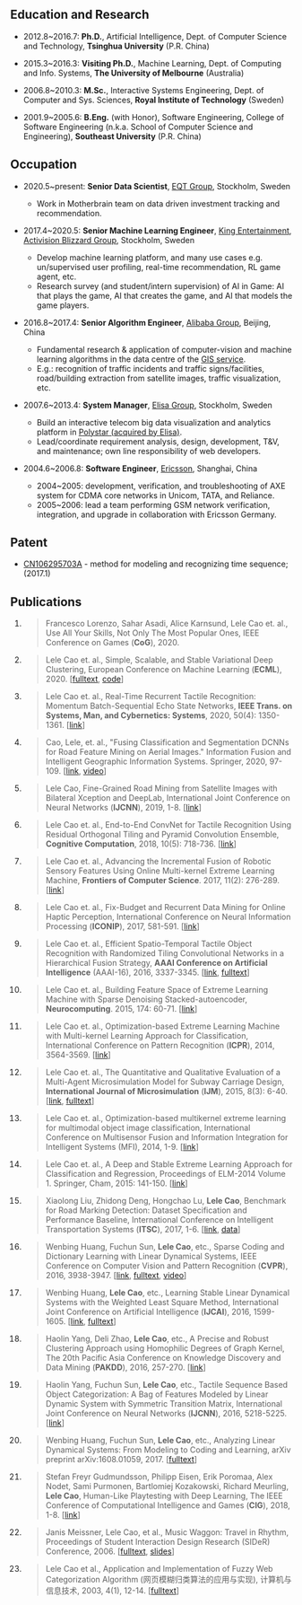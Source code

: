 ## Education and Research

-   2012.8\~2016.7: **Ph.D.**, Artificial Intelligence, Dept. of Computer Science and Technology, **Tsinghua University** (P.R. China)

-   2015.3\~2016.3: **Visiting Ph.D.**, Machine Learning, Dept. of Computing and Info. Systems, **The University of Melbourne** (Australia)

-   2006.8\~2010.3: **M.Sc.**, Interactive Systems Engineering, Dept. of Computer and Sys. Sciences, **Royal Institute of Technology** (Sweden)

-   2001.9\~2005.6: **B.Eng.** (with Honor), Software Engineering, College of Software Engineering (n.k.a. School of Computer Science and Engineering), **Southeast University** (P.R. China)


## Occupation

- 2020.5\~present: **Senior Data Scientist**, [EQT Group](https://www.eqtgroup.com/), Stockholm, Sweden
  - Work in Motherbrain team on data driven investment tracking and recommendation.

- 2017.4\~2020.5: **Senior Machine Learning Engineer**, [King Entertainment](https://www.king.com/), [Activision Blizzard Group](https://www.activisionblizzard.com/), Stockholm, Sweden
  - Develop machine learning platform, and many use cases e.g. un/supervised user profiling, real-time recommendation, RL game agent, etc.
  - Research survey (and student/intern supervision) of AI in Game: AI that plays the game, AI that creates the game, and AI that models the game players.

- 2016.8\~2017.4: **Senior Algorithm Engineer**, [Alibaba Group](https://www.alibabagroup.com/en/global/home), Beijing, China
  - Fundamental research & application of computer-vision and machine learning algorithms in the data centre of the [GIS service](https://gaode.com/).
  - E.g.: recognition of traffic incidents and traffic signs/facilities, road/building extraction from satellite images, traffic visualization, etc.

- 2007.6\~2013.4: **System Manager**, [Elisa Group](https://elisa.com/), Stockholm, Sweden
  - Build an interactive telecom big data visualization and analytics platform in [Polystar (acquired by Elisa)](https://elisa.com/). 
  - Lead/coordinate requirement analysis, design, development, T&V, and maintenance; own line responsibility of web developers.

- 2004.6\~2006.8: **Software Engineer**, [Ericsson](https://www.ericsson.com/en), Shanghai, China
  - 2004\~2005: development, verification, and troubleshooting of AXE system for CDMA core networks in Unicom, TATA, and Reliance.
  - 2005\~2006: lead a team performing GSM network verification, integration, and upgrade in collaboration with Ericsson Germany.


## Patent

- [CN106295703A](https://patents.google.com/patent/CN106295703A/en) - method for modeling and recognizing time sequence;
(2017.1)


## Publications

1. >Francesco Lorenzo, Sahar Asadi, Alice Karnsund, Lele Cao et. al., Use All Your Skills, Not Only The Most Popular Ones, IEEE Conference on Games (**CoG**), 2020.

1. >Lele Cao et. al., Simple, Scalable, and Stable Variational Deep Clustering,  European Conference on Machine Learning (**ECML**), 2020. [[fulltext](https://arxiv.org/abs/2005.08047), [code](https://github.com/king/s3vdc)]

1. >Lele Cao et. al., Real-Time Recurrent Tactile Recognition:
Momentum Batch-Sequential Echo State Networks, **IEEE Trans. on Systems, Man, and Cybernetics: Systems**, 2020, 50(4): 1350-1361. [[link](https://ieeexplore.ieee.org/document/8031062)]

1. >Cao, Lele, et. al., "Fusing Classification and Segmentation DCNNs for Road Feature Mining on Aerial Images." Information Fusion and Intelligent Geographic Information Systems. Springer, 2020, 97-109. [[link](https://link.springer.com/chapter/10.1007/978-3-030-31608-2_7), [video](https://www.youtube.com/watch?v=onPTo_lyG4c)]

1. >Lele Cao, Fine-Grained Road Mining from Satellite Images with Bilateral Xception and DeepLab, International Joint Conference
on Neural Networks (**IJCNN**), 2019, 1-8. [[link](https://ieeexplore.ieee.org/document/8852009)]

1. >Lele Cao et. al., End-to-End ConvNet for Tactile Recognition Using Residual Orthogonal Tiling and Pyramid Convolution Ensemble, **Cognitive Computation**, 2018, 10(5): 718-736. [[link](https://link.springer.com/article/10.1007/s12559-018-9568-7)]

1. >Lele Cao et. al., Advancing the Incremental Fusion of Robotic
Sensory Features Using Online Multi-kernel Extreme Learning Machine,
**Frontiers of Computer Science**. 2017, 11(2): 276-289. [[link](https://link.springer.com/article/10.1007/s11704-016-5171-9)]

1. >Lele Cao et. al., Fix-Budget and Recurrent Data Mining for Online
Haptic Perception, International Conference on Neural Information
Processing (**ICONIP**), 2017, 581-591. [[link](https://link.springer.com/chapter/10.1007/978-3-319-70139-4_59)]

1. >Lele Cao et. al., Efficient Spatio-Temporal Tactile Object
Recognition with Randomized Tiling Convolutional Networks in a
Hierarchical Fusion Strategy, **AAAI Conference on Artificial
Intelligence** (AAAI-16), 2016, 3337-3345. [[link](https://dl.acm.org/doi/10.5555/3016100.3016371), [fulltext](https://www.aaai.org/ocs/index.php/AAAI/AAAI16/paper/download/12008/12099)]

1. >Lele Cao et. al., Building Feature Space of Extreme Learning
Machine with Sparse Denoising Stacked-autoencoder, **Neurocomputing**.
2015, 174: 60-71. [[link](https://www.sciencedirect.com/science/article/pii/S0925231215011674)]

1. >Lele Cao et. al., Optimization-based Extreme Learning Machine with Multi-kernel Learning Approach for Classification, International
Conference on Pattern Recognition (**ICPR**), 2014, 3564-3569. [[link](https://ieeexplore.ieee.org/document/6977325/)]

1. >Lele Cao et. al., The Quantitative and Qualitative Evaluation of a
Multi-Agent Microsimulation Model for Subway Carriage Design,
**International Journal of Microsimulation** (**IJM**), 2015, 8(3):
6-40. [[link](http://www.scopus.com/inward/record.url?eid=2-s2.0-85006070109&partnerID=MN8TOARS), [fulltext](http://microsimulation.org/IJM/V8_3/IJM_8_3_2015_Cao.pdf)]

1. >Lele Cao et. al., Optimization-based multikernel extreme learning
for multimodal object image classification, International Conference on
Multisensor Fusion and Information Integration for Intelligent Systems
(MFI), 2014, 1-9. [[link](https://ieeexplore.ieee.org/document/6997629/)]

1. >Lele Cao et. al., A Deep and Stable Extreme Learning Approach for Classification and Regression, Proceedings of ELM-2014 Volume 1. Springer, Cham, 2015: 141-150. [[link](https://link.springer.com/chapter/10.1007/978-3-319-14063-6_13)]

1. >Xiaolong Liu, Zhidong Deng, Hongchao Lu, **Lele Cao**, Benchmark for
Road Marking Detection: Dataset Specification and Performance Baseline,
International Conference on Intelligent Transportation Systems
(**ITSC**), 2017, 1-6. [[link](https://ieeexplore.ieee.org/document/8317749/), [data](http://www.tromai.icoc.me/)]

1. >Wenbing Huang, Fuchun Sun, **Lele Cao**, etc., Sparse Coding and
Dictionary Learning with Linear Dynamical Systems, IEEE Conference on
Computer Vision and Pattern Recognition (**CVPR**), 2016, 3938-3947. [[link](https://ieeexplore.ieee.org/abstract/document/7780796/), [fulltext](https://www.cv-foundation.org/openaccess/content_cvpr_2016/papers/Huang_Sparse_Coding_and_CVPR_2016_paper.pdf), [video](https://www.youtube.com/watch?v=0PA1VYyehoQ)]

1. >Wenbing Huang, **Lele Cao**, etc., Learning Stable Linear
Dynamical Systems with the Weighted Least Square Method, International
Joint Conference on Artificial Intelligence (**IJCAI**), 2016,
1599-1605. [[link](https://www.ijcai.org/Abstract/16/229), [fulltext](https://www.ijcai.org/Proceedings/16/Papers/229.pdf)]

1. >Haolin Yang, Deli Zhao, **Lele Cao**, etc., A Precise and Robust
Clustering Approach using Homophilic Degrees of Graph Kernel, The 20th
Pacific Asia Conference on Knowledge Discovery and Data Mining
(**PAKDD**), 2016, 257-270. [[link](https://link.springer.com/chapter/10.1007/978-3-319-31750-2_21)]

1. >Haolin Yang, Fuchun Sun, **Lele Cao**, etc., Tactile Sequence
Based Object Categorization: A Bag of Features Modeled by Linear Dynamic
System with Symmetric Transition Matrix, International Joint Conference
on Neural Networks (**IJCNN**), 2016, 5218-5225. [[link](https://ieeexplore.ieee.org/document/7727889/)]

1. >Wenbing Huang, Fuchun Sun, **Lele Cao**, etc., Analyzing Linear
Dynamical Systems: From Modeling to Coding and Learning, arXiv preprint arXiv:1608.01059, 2017. [[fulltext](https://arxiv.org/abs/1608.01059)]

1. >Stefan Freyr Gudmundsson, Philipp Eisen, Erik Poromaa, Alex Nodet, Sami Purmonen, Bartlomiej Kozakowski, Richard Meurling, **Lele Cao**, Human-Like Playtesting with Deep Learning, The IEEE Conference of Computational Intelligence and Games (**CIG**), 2018, 1-8. [[link](https://ieeexplore.ieee.org/abstract/document/8490442)]

1. >Janis Meissner, Lele Cao, et al., Music Waggon: Travel in Rhythm, Proceedings of Student Interaction Design Research (SIDeR) Conference, 2006. [[fulltext](https://pdfs.semanticscholar.org/2daf/bc08d4226f01e12b9bd123d73f6f5be06c93.pdf), [slides](https://slideplayer.com/slide/4949998/)]

1. >Lele Cao et al., Application and Implementation of Fuzzy Web Categorization Algorithm (网页模糊归类算法的应用与实现), 计算机与信息技术, 2003, 4(1), 12-14. [[fulltext](https://github.com/caolele/caolele.github.io/blob/master/pub/fwca2003.pdf)]